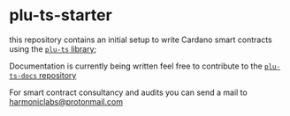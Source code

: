 # plu-ts-starter

this repository contains an initial setup to write Cardano smart contracts using the [`plu-ts` library](https://github.com/HarmonicLabs/plu-ts);

Documentation is currently being written feel free to contribute to the [`plu-ts-docs` repository](https://github.com/HarmonicLabs/plut-ts-docs)

For smart contract consultancy and audits you can send a mail to [harmoniclabs@protonmail.com](mailto:harmoniclabs@protonmail.com)